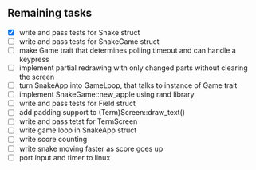 ## Remaining tasks

 - [x] write and pass tests for Snake struct
 - [ ] write and pass tests for SnakeGame struct
 - [ ] make Game trait that determines polling timeout and can handle a keypress
 - [ ] implement partial redrawing with only changed parts without clearing the screen
 - [ ] turn SnakeApp into GameLoop, that talks to instance of Game trait
 - [ ] implement SnakeGame::new_apple using rand library
 - [ ] write and pass tests for Field struct
 - [ ] add padding support to (Term)Screen::draw_text()
 - [ ] write and pass tetst for TermScreen
 - [ ] write game loop in SnakeApp struct
 - [ ] write score counting
 - [ ] write snake moving faster as score goes up
 - [ ] port input and timer to linux
